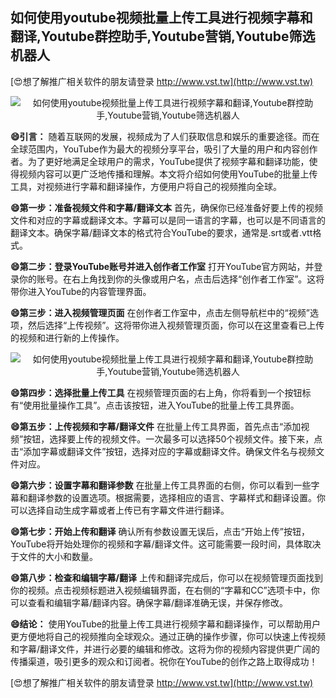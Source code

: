 ## **如何使用youtube视频批量上传工具进行视频字幕和翻译,Youtube群控助手,Youtube营销,Youtube筛选机器人**

[😍想了解推广相关软件的朋友请登录 http://www.vst.tw](http://www.vst.tw)

 <center><img src="https://vst.tw/MP4/tuiguang/png/6.png" alt="如何使用youtube视频批量上传工具进行视频字幕和翻译,Youtube群控助手,Youtube营销,Youtube筛选机器人"></center>

**😄引言：**
随着互联网的发展，视频成为了人们获取信息和娱乐的重要途径。而在全球范围内，YouTube作为最大的视频分享平台，吸引了大量的用户和内容创作者。为了更好地满足全球用户的需求，YouTube提供了视频字幕和翻译功能，使得视频内容可以更广泛地传播和理解。本文将介绍如何使用YouTube的批量上传工具，对视频进行字幕和翻译操作，方便用户将自己的视频推向全球。

**😄第一步：准备视频文件和字幕/翻译文本**
首先，确保你已经准备好要上传的视频文件和对应的字幕或翻译文本。字幕可以是同一语言的字幕，也可以是不同语言的翻译文本。确保字幕/翻译文本的格式符合YouTube的要求，通常是.srt或者.vtt格式。

**😄第二步：登录YouTube账号并进入创作者工作室**
打开YouTube官方网站，并登录你的账号。在右上角找到你的头像或用户名，点击后选择“创作者工作室”。这将带你进入YouTube的内容管理界面。

**😄第三步：进入视频管理页面**
在创作者工作室中，点击左侧导航栏中的“视频”选项，然后选择“上传视频”。这将带你进入视频管理页面，你可以在这里查看已上传的视频和进行新的上传操作。

 <center><img src="https://vst.tw/MP4/tuiguang/png/1.png" alt="如何使用youtube视频批量上传工具进行视频字幕和翻译,Youtube群控助手,Youtube营销,Youtube筛选机器人"></center>

**😄第四步：选择批量上传工具**
在视频管理页面的右上角，你将看到一个按钮标有“使用批量操作工具”。点击该按钮，进入YouTube的批量上传工具界面。

**😄第五步：上传视频和字幕/翻译文件**
在批量上传工具界面，首先点击“添加视频”按钮，选择要上传的视频文件。一次最多可以选择50个视频文件。接下来，点击“添加字幕或翻译文件”按钮，选择对应的字幕或翻译文件。确保文件名与视频文件对应。

**😄第六步：设置字幕和翻译参数**
在批量上传工具界面的右侧，你可以看到一些字幕和翻译参数的设置选项。根据需要，选择相应的语言、字幕样式和翻译设置。你可以选择自动生成字幕或者上传已有字幕文件进行翻译。

**😄第七步：开始上传和翻译**
确认所有参数设置无误后，点击“开始上传”按钮，YouTube将开始处理你的视频和字幕/翻译文件。这可能需要一段时间，具体取决于文件的大小和数量。

**😄第八步：检查和编辑字幕/翻译**
上传和翻译完成后，你可以在视频管理页面找到你的视频。点击视频标题进入视频编辑界面，在右侧的“字幕和CC”选项卡中，你可以查看和编辑字幕/翻译内容。确保字幕/翻译准确无误，并保存修改。

**😄结论：**
使用YouTube的批量上传工具进行视频字幕和翻译操作，可以帮助用户更方便地将自己的视频推向全球观众。通过正确的操作步骤，你可以快速上传视频和字幕/翻译文件，并进行必要的编辑和修改。这将为你的视频内容提供更广阔的传播渠道，吸引更多的观众和订阅者。祝你在YouTube的创作之路上取得成功！

[😍想了解推广相关软件的朋友请登录 http://www.vst.tw](http://www.vst.tw)



